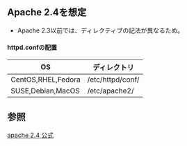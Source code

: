 ## Apache 2.4を想定

- Apache 2.3以前では、ディレクティブの記法が異なるため。

#### httpd.confの配置

|OS  |ディレクトリ  |
|---|---|
|CentOS,RHEL,Fedora  |/etc/httpd/conf/  |
|SUSE,Debian,MacOS  |/etc/apache2/  |

## 参照

[apache 2.4 公式](https://httpd.apache.org/docs/2.4/ja/mod/core.html)
